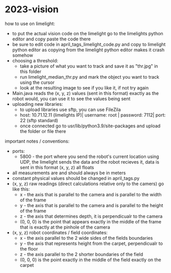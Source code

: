 # 2023-vision

how to use on limelight:
* to put the actual vision code on the limelight go to the limelights python editor and copy paste the code there
* be sure to edit code in april_tags_limelight_code.py and copy to limelight python editor as copying from the limelight python editor makes it crash somehow
* choosing a threshold:
    - take a picture of what you want to track and save it as "thr.jpg" in this folder
    - run limelight_median_thr.py and mark the object you want to track using the cursor
    - look at the resulting image to see if you like it, if not try again
* Main.java reads the (x, y, z) values (sent in this format) exactly as the robot would, you can use it to see the values being sent
* uploading new libraries: 
    - to upload libraries use sftp, you can use FileZila
    - host: 10.71.12.11 (limelights IP)| username: root | password: 7112| port: 22 (sftp standard)
    - once connected go to usr/lib/python3.9/site-packages and upload the folder or file there

important notes / conventions:
* ports:
    - 5800 - the port where you send the robot's current location using UDP, the limelight sends the data and the robot recieves it, data is sent in this format (x, y, z) all floats
* all measurements are and should always be in meters
* constant physical values should be changed in april_tags.py
* (x, y, z) raw readings (direct calculations relative only to the camers) go like this: 
    - x - the axis that is parallel to the camera and is parallel to the width of the frame
    - y - the axis that is parallel to the camera and is parallel to the height of the frame
    - z - the axis that determines depth, it is perpendicualr to the camera
    - (0, 0, 0) is the point that appears exactly in the middle of the frame that is exactly at the pinhole of the camera
* (x, y, z) robot coordinates / field coordinates:
    - x - the axis parallel to the 2 wide sides of the fields boundaries
    - y - the axis that represents height from the carpet, perpendicualr to the floor
    - z - the axis parallel to the 2 shorter boundaries of the field
    - (0, 0, 0) is the point exactly in the middle of the field exactly on the carpet


